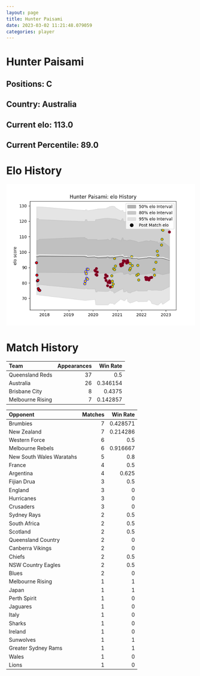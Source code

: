```yaml
---  
layout: page  
title: Hunter Paisami  
date: 2023-03-02 11:21:48.079059  
categories: player  
---
```

# Hunter Paisami

## Positions: C

## Country: Australia

## Current elo: 113.0

## Current Percentile: 89.0

# Elo History


![elo history](history_HunterPaisami.png)
# Match History


| Team             |   Appearances |   Win Rate |
|:-----------------|--------------:|-----------:|
| Queensland Reds  |            37 |   0.5      |
| Australia        |            26 |   0.346154 |
| Brisbane City    |             8 |   0.4375   |
| Melbourne Rising |             7 |   0.142857 |

| Opponent                 |   Matches |   Win Rate |
|:-------------------------|----------:|-----------:|
| Brumbies                 |         7 |   0.428571 |
| New Zealand              |         7 |   0.214286 |
| Western Force            |         6 |   0.5      |
| Melbourne Rebels         |         6 |   0.916667 |
| New South Wales Waratahs |         5 |   0.8      |
| France                   |         4 |   0.5      |
| Argentina                |         4 |   0.625    |
| Fijian Drua              |         3 |   0.5      |
| England                  |         3 |   0        |
| Hurricanes               |         3 |   0        |
| Crusaders                |         3 |   0        |
| Sydney Rays              |         2 |   0.5      |
| South Africa             |         2 |   0.5      |
| Scotland                 |         2 |   0.5      |
| Queensland Country       |         2 |   0        |
| Canberra Vikings         |         2 |   0        |
| Chiefs                   |         2 |   0.5      |
| NSW Country Eagles       |         2 |   0.5      |
| Blues                    |         2 |   0        |
| Melbourne Rising         |         1 |   1        |
| Japan                    |         1 |   1        |
| Perth Spirit             |         1 |   0        |
| Jaguares                 |         1 |   0        |
| Italy                    |         1 |   0        |
| Sharks                   |         1 |   0        |
| Ireland                  |         1 |   0        |
| Sunwolves                |         1 |   1        |
| Greater Sydney Rams      |         1 |   1        |
| Wales                    |         1 |   0        |
| Lions                    |         1 |   0        |